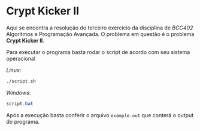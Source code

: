 # **Crypt Kicker II**

Aqui se encontra a resolução do terceiro exercício da disciplina de *BCC402* Algoritmos e Programação Avançada. O problema em questão é o problema **Crypt Kicker II**.

Para executar o programa basta rodar o script de acordo com seu sistema operacional

_Linux_:
```sh
./script.sh
```

_Windows_:
```powershell
script.bat
```

Após a execução basta conferir o arquivo ```example.out``` que conterá o output do programa.